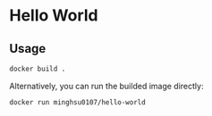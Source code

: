 # Hello World
## Usage
```bash
docker build .
```
Alternatively, you can run the builded image directly:
```bash
docker run minghsu0107/hello-world
```
